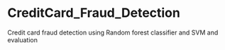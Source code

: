 # CreditCard_Fraud_Detection
Credit card fraud detection using Random forest classifier and SVM and evaluation
